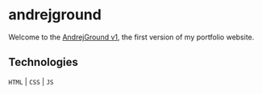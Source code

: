# andrejground

Welcome to the [AndrejGround v1](https://ninjaneer87.github.io/andrejground/), the first version of my portfolio website.

## Technologies

`HTML` | `CSS` | `JS`

